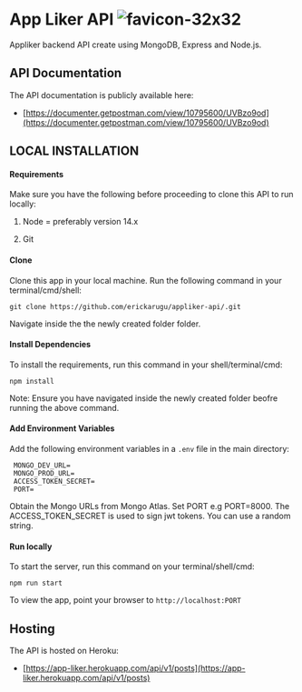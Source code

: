 # App Liker API ![favicon-32x32](https://github.com/heroku/favicon/raw/master/favicon.iconset/icon_32x32.png) 
Appliker backend API create using MongoDB, Express and Node.js.

## API Documentation
The API documentation is publicly available here:

- [https://documenter.getpostman.com/view/10795600/UVBzo9od](https://documenter.getpostman.com/view/10795600/UVBzo9od)


## LOCAL INSTALLATION
#### Requirements
Make sure you have the following before proceeding to clone this API to run locally:
    
 1. Node = preferably version 14.x
    
 2. Git

#### Clone
Clone this app in your local machine. Run the following command in your terminal/cmd/shell:
        
    git clone https://github.com/erickarugu/appliker-api/.git

Navigate inside the the newly created folder folder.

#### Install Dependencies 
To install the requirements, run this command in your shell/terminal/cmd:

    npm install 

Note: Ensure you have navigated inside the newly created folder beofre running the above command.

#### Add Environment Variables 
Add the following environment variables in a `.env` file in the main directory:

     MONGO_DEV_URL=
     MONGO_PROD_URL=
     ACCESS_TOKEN_SECRET=
     PORT=

Obtain the Mongo URLs from Mongo Atlas. Set PORT e.g PORT=8000. The ACCESS_TOKEN_SECRET is used to sign jwt tokens. You can use a random string.

#### Run locally
To start the server, run this command on your terminal/shell/cmd:

    npm run start
    
To view the app, point your browser to `http://localhost:PORT`

## Hosting
The API is hosted on Heroku:
- [https://app-liker.herokuapp.com/api/v1/posts](https://app-liker.herokuapp.com/api/v1/posts)

